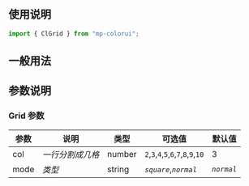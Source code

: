 ## 使用说明

```jsx
import { ClGrid } from "mp-colorui";
```

## 一般用法

<CodeShow componentName='grid' />

## 参数说明

### Grid 参数

| 参数 | 说明             | 类型   | 可选值                               | 默认值     |
| ---- | ---------------- | ------ | ------------------------------------ | ---------- |
| col  | _一行分割成几格_ | number | `2`,`3`,`4`,`5`,`6`,`7`,`8`,`9`,`10` | 3          |
| mode | _类型_           | string | _`square`_,_`normal`_                | _`normal`_ |

<FloatPhone url="https://yinliangdream.github.io/mp-colorui-h5-demo/#/pages/components/grid/index" />
